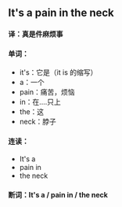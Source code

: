 ## It's a pain in the neck

#### 译：真是件麻烦事

#### 单词：

- it's：它是（it is 的缩写）
- a：一个
- pain：痛苦，烦恼
- in：在....只上
- the：这
- neck：脖子

#### 连读：

- It's a
- pain in
- the neck

#### 断词：It's a / pain in / the neck
